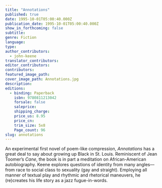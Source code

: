 ```yaml
---
title: "Annotations"
published: true
date: 1995-10-01T05:00:40.000Z
publication_date: 1995-10-01T05:00:40.000Z
show_in_forthcoming: false
subtitle:
genre: Fiction
language:
type:
author_contributors:
  - john-keene
translator_contributors:
editor_contributors:
contributors:
featured_image_path:
cover_image_path: Annotations.jpg
description:
editions:
  - binding: Paperback
    isbn: 9780811213042
    forsale: false
    saleprice:
    shipping_charge:
    price_us: 8.95
    price_cn:
    trim_size: 5x8
    Page_count: 96
slug: annotations
---
```


An experimental first novel of poem-like compression, _Annotations_ has a great deal to say about growing up Black in St. Louis. Reminiscent of Jean Toomer’s _Cane_, the book is in part a meditation on African-American autobiography. Keene explores questions of identity from many angles––from race to social class to sexuality (gay and straight). Employing all manner of textual play and rhythmic and rhetorical maneuvers, he (re)creates his life story as a jazz fugue-in-words.

